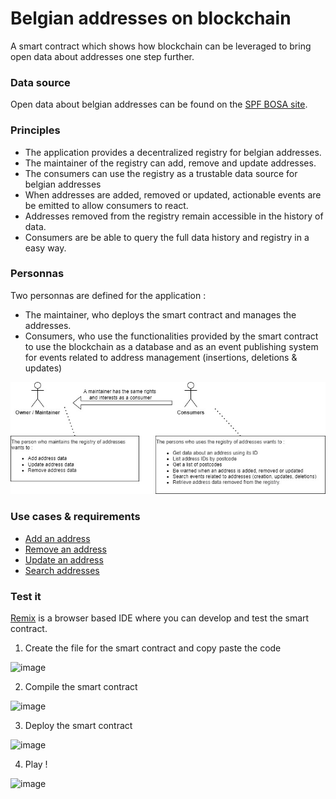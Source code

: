 # Belgian addresses on blockchain
A smart contract which shows how blockchain can be leveraged to bring open data about addresses one step further.

### Data source

Open data about belgian addresses can be found on the [SPF BOSA site](https://opendata.bosa.be/index.fr.html).

### Principles

- The application provides a decentralized registry for belgian addresses.
- The maintainer of the registry can add, remove and update addresses.
- The consumers can use the registry as a trustable data source for belgian addresses
- When addresses are added, removed or updated, actionable events are be emitted to allow consumers to react.
- Addresses removed from the registry remain accessible in the history of data.
- Consumers are be able to query the full data history and registry in a easy way.

### Personnas

Two personnas are defined for the application :

- The maintainer, who deploys the smart contract and manages the addresses.
- Consumers, who use the functionalities provided by the smart contract to use the blockchain as a database and as an event publishing system for events related to address management (insertions, deletions & updates)

![](./documentation/images/poc_blockchain_addresses-Personnas.jpg)

### Use cases & requirements

- [Add an address](./documentation/add_address.md)
- [Remove an address](./documentation/rm_address.md)
- [Update an address](./documentation/upd_address.md)
- [Search addresses](./documentation/search_address.md)

### Test it

[Remix](https://remix.ethereum.org/) is a browser based IDE where you can develop and test the smart contract.

1. Create the file for the smart contract and copy paste the code

![image](https://user-images.githubusercontent.com/50517783/159490577-39546d32-2538-4808-9006-f3cfe6c4d522.png)

2. Compile the smart contract

![image](https://user-images.githubusercontent.com/50517783/159490714-f8604caf-4e0f-4a50-9b74-59a5635c163f.png)

3. Deploy the smart contract

![image](https://user-images.githubusercontent.com/50517783/159490913-f955aa2c-9e85-419b-a5b4-cea25195be35.png)

4. Play !

![image](https://user-images.githubusercontent.com/50517783/159491477-512a0bee-1836-4d50-81eb-c8cbf2d9c14f.png)

